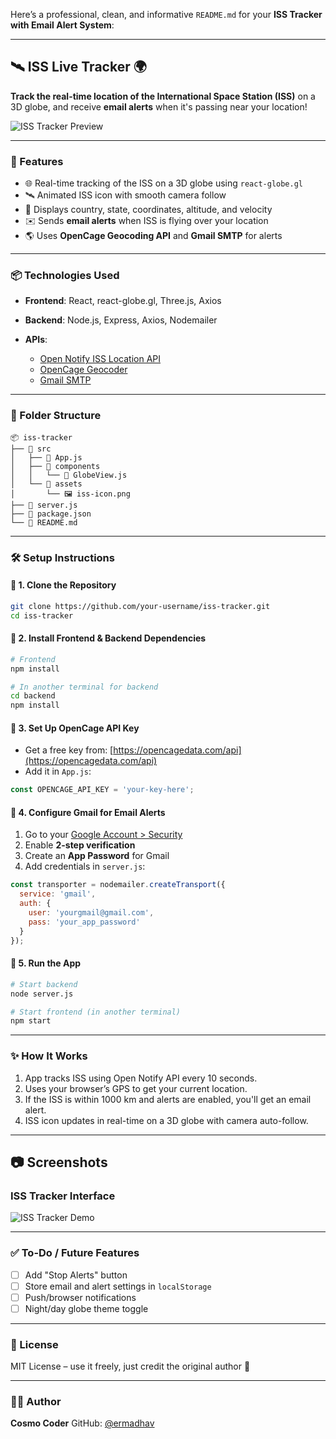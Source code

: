 Here’s a professional, clean, and informative `README.md` for your **ISS Tracker with Email Alert System**:

---

## 🛰️ ISS Live Tracker 🌍

**Track the real-time location of the International Space Station (ISS)** on a 3D globe, and receive **email alerts** when it's passing near your location!

![ISS Tracker Preview](https://upload.wikimedia.org/wikipedia/commons/d/d0/ISS-64_ISS_Tracking_Map.jpg) <!-- Replace with actual screenshot if available -->

---

### 🚀 Features

* 🌐 Real-time tracking of the ISS on a 3D globe using `react-globe.gl`
* 🛰️ Animated ISS icon with smooth camera follow
* 📍 Displays country, state, coordinates, altitude, and velocity
* ✉️ Sends **email alerts** when ISS is flying over your location
* 🌎 Uses **OpenCage Geocoding API** and **Gmail SMTP** for alerts

---

### 📦 Technologies Used

* **Frontend**: React, react-globe.gl, Three.js, Axios
* **Backend**: Node.js, Express, Axios, Nodemailer
* **APIs**:

  * [Open Notify ISS Location API](http://open-notify.org/Open-Notify-API/ISS-Location-Now/)
  * [OpenCage Geocoder](https://opencagedata.com/)
  * [Gmail SMTP](https://support.google.com/accounts/answer/185833?hl=en)

---

### 📁 Folder Structure

```
📦 iss-tracker
├── 📁 src
│   ├── 📄 App.js
│   ├── 📁 components
│   │   └── 📄 GlobeView.js
│   └── 📁 assets
│       └── 🖼️ iss-icon.png
├── 📄 server.js
├── 📄 package.json
└── 📄 README.md
```

---

### 🛠️ Setup Instructions

#### 🔹 1. Clone the Repository

```bash
git clone https://github.com/your-username/iss-tracker.git
cd iss-tracker
```

#### 🔹 2. Install Frontend & Backend Dependencies

```bash
# Frontend
npm install

# In another terminal for backend
cd backend
npm install
```

#### 🔹 3. Set Up OpenCage API Key

* Get a free key from: [https://opencagedata.com/api](https://opencagedata.com/api)
* Add it in `App.js`:

```js
const OPENCAGE_API_KEY = 'your-key-here';
```

#### 🔹 4. Configure Gmail for Email Alerts

1. Go to your [Google Account > Security](https://myaccount.google.com/security)
2. Enable **2-step verification**
3. Create an **App Password** for Gmail
4. Add credentials in `server.js`:

```js
const transporter = nodemailer.createTransport({
  service: 'gmail',
  auth: {
    user: 'yourgmail@gmail.com',
    pass: 'your_app_password'
  }
});
```

#### 🔹 5. Run the App

```bash
# Start backend
node server.js

# Start frontend (in another terminal)
npm start
```

---

### ✨ How It Works

1. App tracks ISS using Open Notify API every 10 seconds.
2. Uses your browser’s GPS to get your current location.
3. If the ISS is within 1000 km and alerts are enabled, you'll get an email alert.
4. ISS icon updates in real-time on a 3D globe with camera auto-follow.

---

## 📷 Screenshots

### ISS Tracker Interface
![ISS Tracker Demo](C:\Users\madha\OneDrive\Desktop\ISS_Tracker\client\src\assets\image.png)


---

### ✅ To-Do / Future Features

* [ ] Add "Stop Alerts" button
* [ ] Store email and alert settings in `localStorage`
* [ ] Push/browser notifications
* [ ] Night/day globe theme toggle

---

### 📄 License

MIT License – use it freely, just credit the original author 🙌

---

### 👨‍💻 Author

**Cosmo Coder**
GitHub: [@ermadhav](https://github.com/ermadhav)
